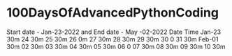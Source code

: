 # 100DaysOfAdvancedPythonCoding
Start date - Jan-23-2022 and End date  - May -02-2022
Date     Time
Jan-23   30m
    24   30m
    25   30m
    26   0m
    27   30m
    28   30m
    29   30m
    30   0
    31   30m
Feb-01   30m
    02   30m
    03   30m
    04   30m
    05   30m
    06   0
    07   30m
    08   30m
    09   30m
    10   30m
